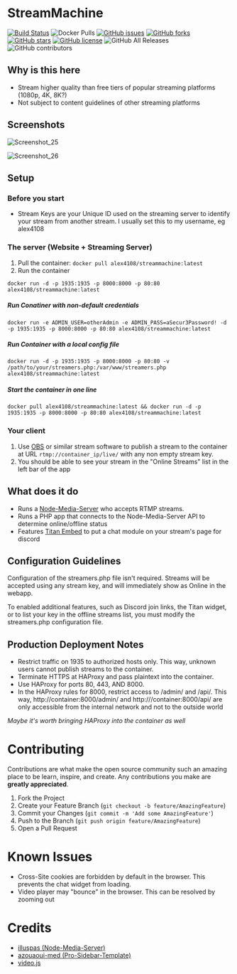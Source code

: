 # StreamMachine

[![Build Status](https://travis-ci.com/alex4108/StreamMachine.svg?branch=master)](https://travis-ci.com/alex4108/StreamMachine)
![Docker Pulls](https://img.shields.io/docker/pulls/alex4108/streammachine)
[![GitHub issues](https://img.shields.io/github/issues/alex4108/StreamMachine)](https://github.com/alex4108/StreamMachine/issues)
[![GitHub forks](https://img.shields.io/github/forks/alex4108/StreamMachine)](https://github.com/alex4108/StreamMachine/network)
[![GitHub stars](https://img.shields.io/github/stars/alex4108/StreamMachine)](https://github.com/alex4108/StreamMachine/stargazers)
[![GitHub license](https://img.shields.io/github/license/alex4108/StreamMachine)](https://github.com/alex4108/StreamMachine/blob/master/LICENSE)
![GitHub All Releases](https://img.shields.io/github/downloads/alex4108/StreamMachine/total)
![GitHub contributors](https://img.shields.io/github/contributors/alex4108/StreamMachine)


## Why is this here

* Stream higher quality than free tiers of popular streaming platforms (1080p, 4K, 8K?)
* Not subject to content guidelines of other streaming platforms


## Screenshots

![Screenshot_25](https://user-images.githubusercontent.com/7796475/89960557-f95fb380-dc04-11ea-9116-ed86e1c9ecd3.jpg)

![Screenshot_26](https://user-images.githubusercontent.com/7796475/89960585-0c728380-dc05-11ea-8821-6005163b3d12.jpg)

## Setup

### Before you start

* Stream Keys are your Unique ID used on the streaming server to identify your stream from another stream.  I usually set this to my username, eg alex4108

### The server (Website + Streaming Server)
1. Pull the container: `docker pull alex4108/streammachine:latest`
1. Run the container

`docker run -d -p 1935:1935 -p 8000:8000 -p 80:80 alex4108/streammachine:latest` 

##### Run Conatiner with non-default credentials

`docker run -e ADMIN_USER=otherAdmin -e ADMIN_PASS=aSecur3Password! -d -p 1935:1935 -p 8000:8000 -p 80:80 alex4108/streammachine:latest`

##### Run Container with a local config file

`docker run -d -p 1935:1935 -p 8000:8000 -p 80:80 -v /path/to/your/streamers.php:/var/www/streamers.php alex4108/streammachine:latest`

##### Start the container in one line

`docker pull alex4108/streammachine:latest && docker run -d -p 1935:1935 -p 8000:8000 -p 80:80 alex4108/streammachine:latest`

### Your client

1. Use [OBS](https://obsproject.com/) or similar stream software to publish a stream to the container at URL `rtmp://container_ip/live/` with any non empty stream key.
1. You should be able to see your stream in the "Online Streams" list in the left bar of the app

## What does it do

* Runs a [Node-Media-Server](https://github.com/illuspas/Node-Media-Server) who accepts RTMP streams.
* Runs a PHP app that connects to the Node-Media-Server API to determine online/offline status
* Features [Titan Embed]() to put a chat module on your stream's page for discord

## Configuration Guidelines

Configuration of the streamers.php file isn't required.  Streams will be accepted using any stream key, and will immediately show as Online in the webapp.

To enabled additional features, such as Discord join links, the Titan widget, or to list your key in the offline streams list, you must modify the streamers.php configuration file.

## Production Deployment Notes

* Restrict traffic on 1935 to authorized hosts only.  This way, unknown users cannot publish streams to the container.
* Terminate HTTPS at HAProxy and pass plaintext into the container.
* Use HAProxy for ports 80, 443, AND 8000.  
* In the HAProxy rules for 8000, restrict access to /admin/ and /api/.  This way, http://container:8000/admin/ and http:///container:8000/api/ are only accessible from the internal network and not to the outside world

_Maybe it's worth bringing HAProxy into the container as well_

# Contributing

Contributions are what make the open source community such an amazing place to be learn, inspire, and create. Any contributions you make are **greatly appreciated**.

1. Fork the Project
2. Create your Feature Branch (`git checkout -b feature/AmazingFeature`)
3. Commit your Changes (`git commit -m 'Add some AmazingFeature'`)
4. Push to the Branch (`git push origin feature/AmazingFeature`)
5. Open a Pull Request

# Known Issues

* Cross-Site cookies are forbidden by default in the browser.  This prevents the chat widget from loading.
* Video player may "bounce" in the browser.  This can be resolved by zooming out

# Credits

* [illuspas (Node-Media-Server)](https://github.com/illuspas/Node-Media-Server)
* [azouaoui-med (Pro-Sidebar-Template)](https://github.com/azouaoui-med/pro-sidebar-template)
* [video.js](https://github.com/videojs/video.js)

